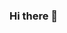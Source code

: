 ### Hi there 👋

<!--
**arda0605/arda0605** is a ✨ _special_ ✨ repository because its `README.md` (this file) appears on your GitHub profile.

Here are some ideas to get you started:

Hi there,
- My name is Arda Gül. I am from ANKARA.
- I am a student and I’m currently studying at Bilkent University.

-->
